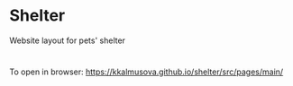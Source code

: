 # Shelter
Website layout for pets' shelter
#
To open in browser: https://kkalmusova.github.io/shelter/src/pages/main/
